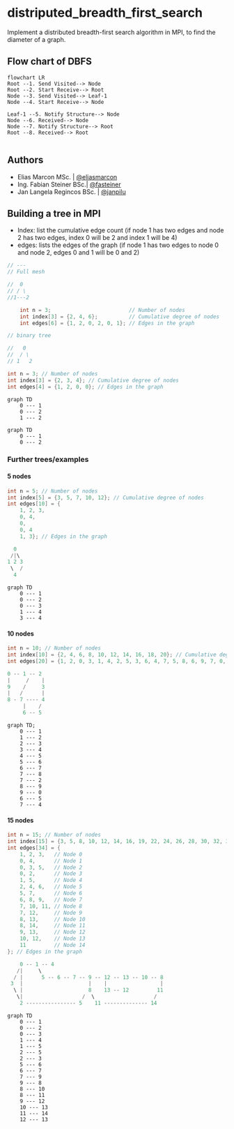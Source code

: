 # distriputed_breadth_first_search

Implement a distributed breadth-first search algorithm in MPI, to find the diameter of a graph.

## Flow chart of DBFS

```mermaid
flowchart LR
Root --1. Send Visited--> Node
Root --2. Start Receive--> Root
Node --3. Send Visited--> Leaf-1
Node --4. Start Receive--> Node

Leaf-1 --5. Notify Structure--> Node
Node --6. Received--> Node
Node --7. Notify Structure--> Root
Root --8. Received--> Root


```

## Authors

- Elias Marcon MSc. | [@eliasmarcon](https://github.com/eliasmarcon)
- Ing. Fabian Steiner BSc.| [@fasteiner](https://github.com/fasteiner/)
- Jan Langela Regincos BSc. | [@janpilu](https://github.com/janpilu)

## Building a tree in MPI

- Index: list the cumulative edge count (if node 1 has two edges and node 2 has two edges, index 0 will be 2 and index 1 will be 4)
- edges: lists the edges of the graph (if node 1 has two edges to node 0 and node 2, edges 0 and 1 will be 0 and 2)

```c
// ---
// Full mesh

//  0
// / \
//1---2

    int n = 3;                         // Number of nodes
    int index[3] = {2, 4, 6};          // Cumulative degree of nodes
    int edges[6] = {1, 2, 0, 2, 0, 1}; // Edges in the graph

// binary tree

//   0
//  / \
// 1   2

int n = 3; // Number of nodes
int index[3] = {2, 3, 4}; // Cumulative degree of nodes
int edges[4] = {1, 2, 0, 0}; // Edges in the graph

```

```mermaid
graph TD
    0 --- 1
    0 --- 2
    1 --- 2
```

```mermaid
graph TD
    0 --- 1
    0 --- 2
```

### Further trees/examples

#### 5 nodes

```c
int n = 5; // Number of nodes
int index[5] = {3, 5, 7, 10, 12}; // Cumulative degree of nodes
int edges[10] = {
    1, 2, 3,
    0, 4,
    0,
    0, 4
    1, 3}; // Edges in the graph
```

```c
  0
 /|\
1 2 3
 \  /
  4
```

```mermaid
graph TD
    0 --- 1
    0 --- 2
    0 --- 3
    1 --- 4
    3 --- 4
```

#### 10 nodes

```c
int n = 10; // Number of nodes
int index[10] = {2, 4, 6, 8, 10, 12, 14, 16, 18, 20}; // Cumulative degree of nodes
int edges[20] = {1, 2, 0, 3, 1, 4, 2, 5, 3, 6, 4, 7, 5, 8, 6, 9, 7, 0, 8, 1}; // Edges in the graph
```

```c
0 -- 1 -- 2
|     /    |
9    /     3
|   /      |
8 - 7 ---- 4
     |    /
     6 -- 5
```

```mermaid
graph TD;
    0 --- 1
    1 --- 2
    2 --- 3
    3 --- 4
    4 --- 5
    5 --- 6
    6 --- 7
    7 --- 8
    7 --- 2
    8 --- 9
    9 --- 0
    6 --- 5
    7 --- 4
```

#### 15 nodes

```c
int n = 15; // Number of nodes
int index[15] = {3, 5, 8, 10, 12, 14, 16, 19, 22, 24, 26, 28, 30, 32, 34}; // Cumulative degree of nodes
int edges[34] = {
    1, 2, 3,   // Node 0
    0, 4,      // Node 1
    0, 3, 5,   // Node 2
    0, 2,      // Node 3
    1, 5,      // Node 4
    2, 4, 6,   // Node 5
    5, 7,      // Node 6
    6, 8, 9,   // Node 7
    7, 10, 11, // Node 8
    7, 12,     // Node 9
    8, 13,     // Node 10
    8, 14,     // Node 11
    9, 13,     // Node 12
    10, 12,    // Node 13
    11         // Node 14
}; // Edges in the graph
```

```c
    0 -- 1 -- 4
   /|     \
  / |      5 -- 6 -- 7 -- 9 -- 12 -- 13 -- 10 -- 8
 3  |                     |    |                 |
  \ |                     8    13 -- 12         11
   \|                   /  \                   /
    2 ---------------- 5    11 -------------- 14
```

```mermaid
graph TD
    0 --- 1
    0 --- 2
    0 --- 3
    1 --- 4
    1 --- 5
    2 --- 5
    2 --- 3
    5 --- 6
    6 --- 7
    7 --- 9
    9 --- 8
    8 --- 10
    8 --- 11
    9 --- 12
    10 --- 13
    11 --- 14
    12 --- 13

```
